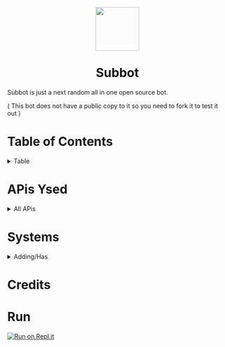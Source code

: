 <p align="center"><img width="100px"
   style="margin-bottom:-6px" src="" /></p>
<h1 align="center">Subbot</h1>

Subbot is just a next random all in one open source bot.

( This bot does not have a public copy to it so you need to fork it to test it out )

# Table of Contents
<details>
   <summary>Table</summary>
   <br>
   
- [Information](#subbot)
- [Table of Contents](#table-of-contents)
- [has](#has)
  
</details>

# APis Ysed
<details>
   <summary>All APis</summary>
   <br>
   
   Here is the names and links to the APis this bot uses
   
   </details>

# Systems
<details>
   <summary>Adding/Has</summary>
   <br>
   
- [ ] Leveling System
- [ ] Invite tracking
- [ ] Staff System
- [ ] MiniGames
- [ ] Giveaway
- [ ] Logging
- [ ] Music
- [ ] NSFW
  
  </details>
  
  # Credits
  
  
  # Run
  [![Run on Repl.it](https://replit.com/badge/github/NotInf1n1ty/All-in-One-or-subbot)](https://repl.it/github/DBssoft/subbot) 


